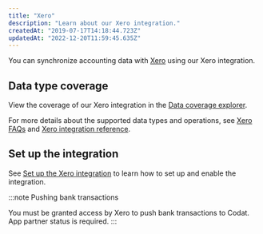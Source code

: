 ```yaml
---
title: "Xero"
description: "Learn about our Xero integration."
createdAt: "2019-07-17T14:18:44.723Z"
updatedAt: "2022-12-20T11:59:45.635Z"
---
```


You can synchronize accounting data with <a className="external" href="http://www.xero.com" target="_blank">Xero</a> using our Xero integration.

## Data type coverage

View the coverage of our Xero integration in the <a className="external" href="https://knowledge.codat.io/supported-features/accounting?view=tab-by-integration&integrationKey=gbol" target="_blank">Data coverage explorer</a>.

For more details about the supported data types and operations, see <a className="external" href="https://codat-docs.vercel.app/integrations/accounting/xero/xero-faq" target="_blank">Xero FAQs</a> and <a className="external" href="https://codat-docs.vercel.app/integrations/accounting/xero/xero-integration-reference" target="_blank">Xero integration reference</a>.

## Set up the integration

See [Set up the Xero integration](/integrations/accounting/xero/accounting-xero-setup) to learn how to set up and enable the integration.

:::note Pushing bank transactions

You must be granted access by Xero to push bank transactions to Codat. App partner status is required.
:::
